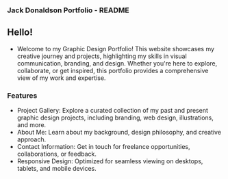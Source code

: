 ### Jack Donaldson Portfolio - README
## Hello!
  - Welcome to my Graphic Design Portfolio! This website showcases my creative journey and projects, highlighting my skills in visual communication, branding, and design. Whether you're here to explore, collaborate, or get inspired, this portfolio provides a comprehensive view of my work and expertise.

### Features
  - Project Gallery: Explore a curated collection of my past and present graphic design projects, including branding, web design, illustrations, and more.
  - About Me: Learn about my background, design philosophy, and creative approach.
  - Contact Information: Get in touch for freelance opportunities, collaborations, or feedback.
  - Responsive Design: Optimized for seamless viewing on desktops, tablets, and mobile devices.
